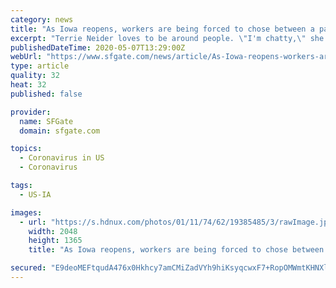 ```yaml
---
category: news
title: "As Iowa reopens, workers are being forced to chose between a paycheck and their health"
excerpt: "Terrie Neider loves to be around people. \"I'm chatty,\" she said. \"Customer service is my thing. It's what I'm good at.\" So when she was looking to supplement her monthly Social Security check, the 64-year-old took a part-time job at the Casey's General Store here off the main strip in this rural southeastern Iowa town."
publishedDateTime: 2020-05-07T13:29:00Z
webUrl: "https://www.sfgate.com/news/article/As-Iowa-reopens-workers-are-being-forced-to-15253397.php"
type: article
quality: 32
heat: 32
published: false

provider:
  name: SFGate
  domain: sfgate.com

topics:
  - Coronavirus in US
  - Coronavirus

tags:
  - US-IA

images:
  - url: "https://s.hdnux.com/photos/01/11/74/62/19385485/3/rawImage.jpg"
    width: 2048
    height: 1365
    title: "As Iowa reopens, workers are being forced to chose between a paycheck and their health"

secured: "E9deoMEFtqudA476x0Hkhcy7amCMiZadVYh9hiKsyqcwxF7+RopOMWmtKHNXlnBtPFmy8trQBptzhJ2KDsiSqHWtV38DWM6mGEMgS+vxMVwfPNNimsGqKeFmyNi6vzygTkZYjRHlPjz4C5HjVnFUkzH0R3q7pkplFETSDq+xQvEql30bQzXrLRDscJvGNJR35QLfbIo5Qp2O7NatY8hligJR5PPNPXQ/V017r/Q+SreUr+b8G47ph/03l4uEqEA2J0PuNK63gYPf4ntFidYY1tTauZLMydJVtpKPJ2OaMEvwrmwFMhsVq/4bzKthBcn/;V+HYCwKD4VHngHrg2UAXnQ=="
---
```


